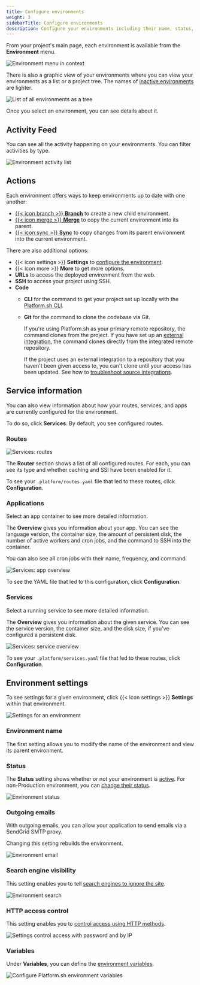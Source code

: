 ```yaml
---
title: Configure environments
weight: 3
sidebarTitle: Configure environments
description: Configure your environments including their name, status, and visibility.
---
```


From your project's main page, each environment is available from the **Environment** menu.

![Environment menu in context](/images/management-console/env-pulldown.png "0.4")

There is also a graphic view of your environments where you can view your environments as a list or a project tree.
The names of [inactive environments](../../other/glossary.md#inactive-environment) are lighter.

![List of all environments as a tree](/images/management-console/environments.png "0.5")

Once you select an environment, you can see details about it.

## Activity Feed

You can see all the activity happening on your environments.
You can filter activities by type.

![Environment activity list](/images/management-console/activity.png "0.5")

## Actions

Each environment offers ways to keep environments up to date with one another:

* [{{< icon branch >}} **Branch**](../../other/glossary.md#branch) to create a new child environment.
* [{{< icon merge >}} **Merge**](../../other/glossary.md#merge) to copy the current environment into its parent.
* [{{< icon sync >}} **Sync**](../../other/glossary.md#sync)
  to copy changes from its parent environment into the current environment.

There are also additional options:

* {{< icon settings >}} **Settings** to [configure the environment](#environment-settings).
* {{< icon more >}} **More** to get more options.
* **URLs** to access the deployed environment from the web.
* **SSH** to access your project using SSH.
* **Code**
  * **CLI** for the command to get your project set up locally with the [Platform.sh CLI](../../development/cli/_index.md).
  * **Git** for the command to clone the codebase via Git.
  
    If you're using Platform.sh as your primary remote repository, the command clones from the project.
    If you have set up an [external integration](../../integrations/source/_index.md),
    the command clones directly from the integrated remote repository.

    If the project uses an external integration to a repository that you haven't been given access to,
    you can't clone until your access has been updated.
    See how to [troubleshoot source integrations](../../integrations/source/troubleshoot.md).

## Service information

You can also view information about how your routes, services, and apps are currently configured for the environment.

To do so, click **Services**.
By default, you see configured routes.

### Routes

![Services: routes](/images/management-console/service-tab/routes.png "0.7")

The **Router** section shows a list of all configured routes.
For each, you can see its type and whether caching and SSI have been enabled for it.

To see your `.platform/routes.yaml` file that led to these routes, click **Configuration**.

### Applications

Select an app container to see more detailed information.

The **Overview** gives you information about your app.
You can see the language version, the container size, the amount of persistent disk,
the number of active workers and cron jobs, and the command to SSH into the container.

You can also see all cron jobs with their name, frequency, and command.

![Services: app overview](/images/management-console/service-tab/app-overview.png "0.7")

To see the YAML file that led to this configuration, click **Configuration**.

### Services

Select a running service to see more detailed information.

The **Overview** gives you information about the given service.
You can see the service version, the container size, and the disk size, if you've configured a persistent disk.

![Services: service overview](/images/management-console/service-tab/service-overview.png "0.7")

To see your `.platform/services.yaml` file that led to these routes, click **Configuration**.

## Environment settings

To see settings for a given environment, click {{< icon settings >}} **Settings** within that environment.

![Settings for an environment](/images/management-console/env-settings.png "0.75")

### Environment name

The first setting allows you to modify the name of the environment and view its parent environment.

### Status

The **Status** setting shows whether or not your environment is [active](../../other/glossary.md#active-environment).
For non-Production environment, you can [change their status](../../overview/environments/deactivate-environment.md).

![Environment status](/images/management-console/env-status.png "0.5")

### Outgoing emails

With outgoing emails, you can allow your application to send emails via a SendGrid SMTP proxy.

Changing this setting rebuilds the environment.

![Environment email](/images/management-console/env-email.png "0.75")

### Search engine visibility

This setting enables you to tell [search engines to ignore the site](../../overview/environments/search-engine-visibility.md).

![Environment search](/images/management-console/env-search.png "0.5")

### HTTP access control

This setting enables you to [control access using HTTP methods](../../overview/environments/http-access-control.md).

![Settings control access with password and by IP](/images/management-console/settings-basics-access-control.png "0.5")

### Variables

Under **Variables**, you can define the [environment variables](../../development/variables/_index.md).

![Configure Platform.sh environment variables](/images/management-console/settings-variables-environment.png "0.6")
